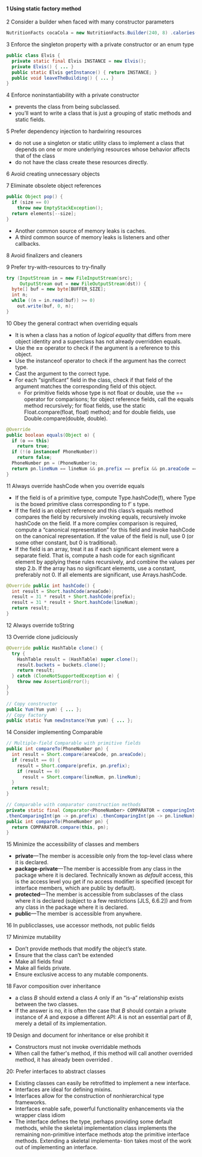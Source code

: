 #### 1 Using static factory method

2 Consider a builder when faced with many constructor parameters

```java
NutritionFacts cocaCola = new NutritionFacts.Builder(240, 8) .calories(100).sodium(35).carbohydrate(27).build();
```

3 Enforce the singleton property with a private constructor or an enum type

```java
public class Elvis {
  private static final Elvis INSTANCE = new Elvis(); 
  private Elvis() { ... }
  public static Elvis getInstance() { return INSTANCE; }
  public void leaveTheBuilding() { ... } 
}
```

4 Enforce noninstantiability with a private constructor

- prevents the class from being subclassed.
- you’ll want to write a class that is just a grouping of static methods and static fields.

5 Prefer dependency injection to hardwiring resources

- do not use a singleton or static utility class to implement a class that depends on one or more underlying resources whose behavior affects that of the class
- do not have the class create these resources directly.

6 Avoid creating unnecessary objects

7 Eliminate obsolete object references

```java
public Object pop() { 
  if (size == 0)
    throw new EmptyStackException();
  return elements[--size];
}
```

- Another common source of memory leaks is caches.
- A third common source of memory leaks is listeners and other callbacks.

8 Avoid finalizers and cleaners

9 Prefer try-with-resources to try-finally

```java
try (InputStream in = new FileInputStream(src);
     OutputStream out = new FileOutputStream(dst)) { 
  byte[] buf = new byte[BUFFER_SIZE];
  int n;
  while ((n = in.read(buf)) >= 0)
    out.write(buf, 0, n);
}
```

10 Obey the general contract when overriding equals

- It is when a class has a notion of *logical equality* that differs from mere object identity and a superclass has not already overridden equals. 
- Use the **==** operator to check if the argument is a reference to this object.
- Use the instanceof operator to check if the argument has the correct type.
- Cast the argument to the correct type.
- For each “significant” field in the class, check if that field of the argument matches the corresponding field of this object.
    - For primitive fields whose type is not float or double, use the == operator for comparisons; for object reference fields, call the equals method recursively; for float fields, use the static Float.compare(float, float) method; and for double fields, use Double.compare(double, double).

```java
@Override
public boolean equals(Object o) {
  if (o == this)
    return true;
  if (!(o instanceof PhoneNumber))
    return false;
  PhoneNumber pn = (PhoneNumber)o;
  return pn.lineNum == lineNum && pn.prefix == prefix && pn.areaCode == areaCode;
}
```

11 Always override hashCode when you override equals

- If the field is of a primitive type, compute Type.hashCode(f), where Type is the boxed primitive class corresponding to f’ s type.
- If the field is an object reference and this class’s equals method compares the field by recursively invoking equals, recursively invoke hashCode on the field. If a more complex comparison is required, compute a “canonical representation” for this field and invoke hashCode on the canonical representation. If the value of the field is null, use 0 (or some other constant, but 0 is traditional).
- If the field is an array, treat it as if each significant element were a separate field. That is, compute a hash code for each significant element by applying these rules recursively, and combine the values per step 2.b. If the array has no significant elements, use a constant, preferably not 0. If all elements are significant, use Arrays.hashCode.

```java
@Override public int hashCode() {
  int result = Short.hashCode(areaCode);
  result = 31 * result + Short.hashCode(prefix);
  result = 31 * result + Short.hashCode(lineNum);
  return result;
}
```

12 Always override toString

13 Override clone judiciously

```java
@Override public HashTable clone() {
  try {
    HashTable result = (HashTable) super.clone();
    result.buckets = buckets.clone();
    return result;
  } catch (CloneNotSupportedException e) {
    throw new AssertionError();
}
}
```

```java
// Copy constructor
public Yum(Yum yum) { ... };
// Copy factory
public static Yum newInstance(Yum yum) { ... };
```

14 Consider implementing Comparable

```java
// Multiple-field Comparable with primitive fields
public int compareTo(PhoneNumber pn) {
  int result = Short.compare(areaCode, pn.areaCode);
  if (result == 0) {
    result = Short.compare(prefix, pn.prefix);
    if (result == 0)
      result = Short.compare(lineNum, pn.lineNum);
  }
  return result;
}
```

```java
// Comparable with comparator construction methods
private static final Comparator<PhoneNumber> COMPARATOR = comparingInt((PhoneNumber pn) -> pn.areaCode)
.thenComparingInt(pn -> pn.prefix) .thenComparingInt(pn -> pn.lineNum);
public int compareTo(PhoneNumber pn) { 
  return COMPARATOR.compare(this, pn);
}

```

15 Minimize the accessibility of classes and members

- **private**—The member is accessible only from the top-level class where it is declared.
- **package-private**—The member is accessible from any class in the package where it is declared. Technically known as *default* access, this is the access level you get if no access modifier is specified (except for interface members, which are public by default).
- **protected**—The member is accessible from subclasses of the class where it is declared (subject to a few restrictions [JLS, 6.6.2]) and from any class in the package where it is declared.
- **public**—The member is accessible from anywhere.

16 In publicclasses, use accessor methods, not public fields

17 Minimize mutability

- Don’t provide methods that modify the object’s state.
- Ensure that the class can’t be extended
- Make all fields final
- Make all fields private.
- Ensure exclusive access to any mutable components.

18 Favor composition over inheritance

- a class *B* should extend a class *A* only if an “is-a” relationship exists between the two classes. 
- If the answer is no, it is often the case that *B* should contain a private instance of *A* and expose a different API: *A* is not an essential part of *B*, merely a detail of its implementation.

19 Design and document for inheritance or else prohibit it

- Constructors must not invoke overridable methods
- When call the father's method, if this method will call another overrided method, it has already been overrided .

20: Prefer interfaces to abstract classes

- Existing classes can easily be retrofitted to implement a new interface.
- Interfaces are ideal for defining mixins.
- Interfaces allow for the construction of nonhierarchical type frameworks.
- Interfaces enable safe, powerful functionality enhancements via the wrapper class idiom
- The interface defines the type, perhaps providing some default methods, while the skeletal implementation class implements the remaining non-primitive interface methods atop the primitive interface methods. Extending a skeletal implementa- tion takes most of the work out of implementing an interface. 